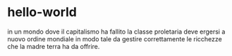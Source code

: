 # hello-world

in un mondo dove il capitalismo ha fallito la classe proletaria deve ergersi a nuovo ordine mondiale in modo tale da gestire correttamente le ricchezze che la madre terra ha da offrire.
